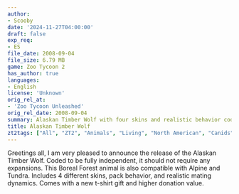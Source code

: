 ```yaml
---
author:
- Scooby
date: '2024-11-27T04:00:00'
draft: false
exp_req: 
- ES
file_date: 2008-09-04
file_size: 6.79 MB
game: Zoo Tycoon 2
has_author: true
languages:
- English
license: 'Unknown'
orig_rel_at:
- 'Zoo Tycoon Unleashed'
orig_rel_date: 2008-09-04
summary: Alaskan Timber Wolf with four skins and realistic behavior coding.
title: Alaskan Timber Wolf
zt2tags: ["All", "ZT2", "Animals", "Living", "North American", "Canids", "Mammals"]
---
```

Greetings all, I am very pleased to announce the release of the Alaskan Timber Wolf. Coded to be fully independent, it should not require any expansions. This Boreal Forest animal is also compatible with Alpine and Tundra. Includes 4 different skins, pack behavior, and realistic mating dynamics. Comes with a new t-shirt gift and higher donation value.

